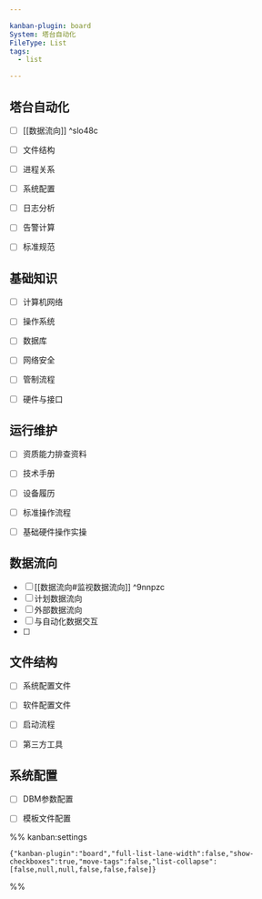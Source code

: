 ```yaml
---

kanban-plugin: board
System: 塔台自动化
FileType: List
tags:
  - list

---
```


## 塔台自动化

- [ ] [[数据流向]] ^slo48c
- [ ] 文件结构
- [ ] 进程关系
- [ ] 系统配置
- [ ] 日志分析
- [ ] 告警计算
- [ ] 标准规范


## 基础知识

- [ ] 计算机网络
- [ ] 操作系统
- [ ] 数据库
- [ ] 网络安全
- [ ] 管制流程
- [ ] 硬件与接口


## 运行维护

- [ ] 资质能力排查资料
- [ ] 技术手册
- [ ] 设备履历
- [ ] 标准操作流程
- [ ] 基础硬件操作实操


## 数据流向

- [ ] [[数据流向#监视数据流向]] ^9nnpzc
- [ ] 计划数据流向
- [ ] 外部数据流向
- [ ] 与自动化数据交互
- [ ] 


## 文件结构

- [ ] 系统配置文件
- [ ] 软件配置文件
- [ ] 启动流程
- [ ] 第三方工具


## 系统配置

- [ ] DBM参数配置
- [ ] 模板文件配置




%% kanban:settings
```
{"kanban-plugin":"board","full-list-lane-width":false,"show-checkboxes":true,"move-tags":false,"list-collapse":[false,null,null,false,false,false]}
```
%%